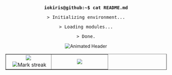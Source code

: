 <pre align="center"><b>iokiris@github:~$ cat README.md</b></pre>
<pre align="center">> Initializing environment...</pre>
<pre align="center">> Loading modules...</pre>
<pre align="center">> Done.</pre>

<div align="center">
  <img src="https://readme-typing-svg.demolab.com?font=Fira+Code&weight=600&size=16&duration=2800&pause=1000&color=0891B2&center=true&vCenter=true&width=440&height=45&lines=Software+%26+Backend+engineer;Go+%2F+Python+%2F+Infrastructure" alt="Animated Header" />
</div>

<div align="center">
  <table border="none">
    <tbody>
      <tr border="none">
        <td width="40%" align="center">
          <img align="middle" src="https://readme-stats-fork-mauve.vercel.app/api/?username=iokiris&theme=tokyonight&show_icons=true&count_private=true"><br>
          <img src="https://via.placeholder.com/1x20/ffffff/ffffff?text=+" width="1" height="20" />
          <img alt="Mark streak" src="https://github-readme-streak-stats-five-roan.vercel.app?user=iokiris&theme=tokyonight">
        </td>
        <td width="50%" align="center">
          <img align="middle" src="https://github-readme-stats.vercel.app/api/top-langs/?username=iokiris&layout=compact&theme=tokyonight&hide_border=true&v=5">
        </td>
      </tr>
    </tbody>
  </table>
</div>

